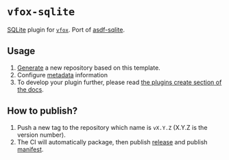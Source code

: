 # `vfox-sqlite`

[SQLite](https://sqlite.org/) plugin for [`vfox`](https://vfox.lhan.me/). Port of [asdf-sqlite](https://github.com/cLupus/asdf-sqlite).


## Usage

1. [Generate](https://github.com/version-fox/vfox-plugin-template/generate) a new repository based on this template.
2. Configure [metadata](https://github.com/version-fox/vfox-plugin-template/blob/main/metadata.lua) information
3. To develop your plugin further, please read [the plugins create section of the docs](https://vfox.lhan.me/plugins/create/howto.html).


## How to publish?

1. Push a new tag to the repository which name is `vX.Y.Z` (X.Y.Z is the version number).
2. The CI will automatically package, then publish [release](https://github.com/version-fox/vfox-plugin-template/releases/tag/v0.0.1) and publish [manifest](https://github.com/version-fox/vfox-plugin-template/releases/tag/manifest).
